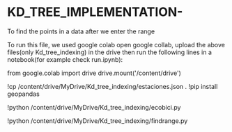 # KD_TREE_IMPLEMENTATION-
To find the points in a data after we enter the range


To run this file, we used google colab
open google collab, upload the above files(only Kd_tree_indexing) in the drive 
then run the following lines in a notebook(for example check run.ipynb):


from google.colab import drive
drive.mount('/content/drive')

!cp /content/drive/MyDrive/Kd_tree_indexing/estaciones.json .
!pip install geopandas

!python /content/drive/MyDrive/Kd_tree_indexing/ecobici.py

!python /content/drive/MyDrive/Kd_tree_indexing/findrange.py

